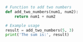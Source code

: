 ```py title="add_numbers.py" linenums="10" hl_lines="2-3 5-6"
# Function to add two numbers
def add_two_numbers(num1, num2):
    return num1 + num2

# Example usage
result = add_two_numbers(5, 3)
print('The sum is:', result)
```